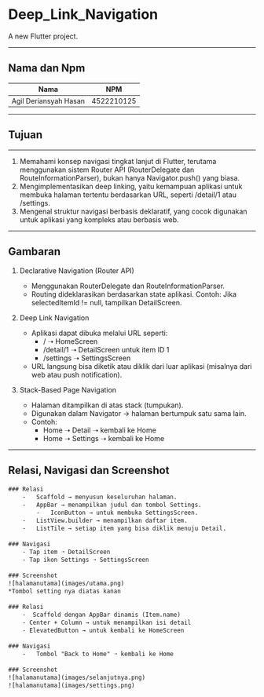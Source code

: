 # Deep_Link_Navigation

A new Flutter project.

---

## Nama dan Npm
| Nama                  | NPM        |
|-----------------------|------------|
| Agil Deriansyah Hasan | 4522210125 |

---

## Tujuan

--- 

1. Memahami konsep navigasi tingkat lanjut di Flutter, terutama menggunakan sistem Router API (RouterDelegate dan RouteInformationParser), bukan hanya Navigator.push() yang biasa.
2. Mengimplementasikan deep linking, yaitu kemampuan aplikasi untuk membuka halaman tertentu berdasarkan URL, seperti /detail/1 atau /settings.
3. Mengenal struktur navigasi berbasis deklaratif, yang cocok digunakan untuk aplikasi yang kompleks atau berbasis web.

---

## Gambaran

1. Declarative Navigation (Router API)
   - Menggunakan RouterDelegate dan RouteInformationParser.
   - Routing dideklarasikan berdasarkan state aplikasi.
    Contoh: Jika selectedItemId != null, tampilkan DetailScreen.

2. Deep Link Navigation
   - Aplikasi dapat dibuka melalui URL seperti:
     -  / ➝ HomeScreen 
     - /detail/1 ➝ DetailScreen untuk item ID 1 
     - /settings ➝ SettingsScreen
   - URL langsung bisa diketik atau diklik dari luar aplikasi (misalnya dari web atau push notification).

3. Stack-Based Page Navigation
   - Halaman ditampilkan di atas stack (tumpukan).
   - Digunakan dalam Navigator → halaman bertumpuk satu sama lain.
   - Contoh:
     - Home ➝ Detail ➝ kembali ke Home 
     - Home ➝ Settings ➝ kembali ke Home

---

## Relasi, Navigasi dan Screenshot
    ### Relasi 
        -   Scaffold → menyusun keseluruhan halaman.
        -   AppBar → menampilkan judul dan tombol Settings.
            -   IconButton → untuk membuka SettingsScreen.
        -   ListView.builder → menampilkan daftar item.
        -   ListTile → setiap item yang bisa diklik menuju Detail.
    
    ### Navigasi 
        - Tap item ➝ DetailScreen
        - Tap ikon Settings ➝ SettingsScreen

    ### Screenshot
    ![halamanutama](images/utama.png)
    *Tombol setting nya diatas kanan

    ### Relasi
        -  Scaffold dengan AppBar dinamis (Item.name)
        - Center + Column → untuk menampilkan isi detail
        - ElevatedButton → untuk kembali ke HomeScreen

    ### Navigasi
        -   Tombol "Back to Home" ➝ kembali ke Home

    ### Screenshot
    ![halamanutama](images/selanjutnya.png)
    ![halamanutama](images/settings.png)
